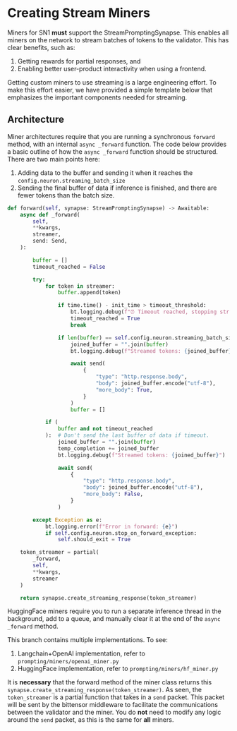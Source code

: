 # Creating Stream Miners

Miners for SN1 **must** support the StreamPromptingSynapse. This enables all miners on the network to stream batches of tokens to the validator. This has clear benefits, such as:

1. Getting rewards for partial responses, and
2. Enabling better user-product interactivity when using a frontend.

Getting custom miners to use streaming is a large engineering effort. To make this effort easier, we have provided a simple template below that emphasizes the important components needed for streaming.

## Architecture

Miner architectures require that you are running a synchronous `forward` method, with an internal `async _forward` function. The code below provides a basic outline of how the `async _forward` function should be structured. There are two main points here:

1. Adding data to the buffer and sending it when it reaches the `config.neuron.streaming_batch_size`
2. Sending the final buffer of data if inference is finished, and there are fewer tokens than the batch size.

```python
def forward(self, synapse: StreamPromptingSynapse) -> Awaitable:
    async def _forward(
        self,
        **kwargs,
        streamer,
        send: Send,
    ):

        buffer = []
        timeout_reached = False

        try:
            for token in streamer:
                buffer.append(token)

                if time.time() - init_time > timeout_threshold:
                    bt.logging.debug(f"⏰ Timeout reached, stopping streaming")
                    timeout_reached = True
                    break

                if len(buffer) == self.config.neuron.streaming_batch_size:
                    joined_buffer = "".join(buffer)
                    bt.logging.debug(f"Streamed tokens: {joined_buffer}")

                    await send(
                        {
                            "type": "http.response.body",
                            "body": joined_buffer.encode("utf-8"),
                            "more_body": True,
                        }
                    )
                    buffer = []

            if (
                buffer and not timeout_reached
            ):  # Don't send the last buffer of data if timeout.
                joined_buffer = "".join(buffer)
                temp_completion += joined_buffer
                bt.logging.debug(f"Streamed tokens: {joined_buffer}")

                await send(
                    {
                        "type": "http.response.body",
                        "body": joined_buffer.encode("utf-8"),
                        "more_body": False,
                    }
                )

        except Exception as e:
            bt.logging.error(f"Error in forward: {e}")
            if self.config.neuron.stop_on_forward_exception:
                self.should_exit = True

    token_streamer = partial(
        _forward,
        self,
        **kwargs,
        streamer
    )

    return synapse.create_streaming_response(token_streamer)
```

HuggingFace miners require you to run a separate inference thread in the background, add to a queue, and manually clear it at the end of the `async _forward` method.

This branch contains multiple implementations. To see:
1. Langchain+OpenAI implementation, refer to `prompting/miners/openai_miner.py`
2. HuggingFace implementation, refer to `prompting/miners/hf_miner.py`

It is **necessary** that the forward method of the miner class returns this `synapse.create_streaming_response(token_streamer)`. As seen, the `token_streamer` is a partial function that takes in a `send` packet. This packet will be sent by the bittensor middleware to facilitate the communications between the validator and the miner. You do **not** need to modify any logic around the `send` packet, as this is the same for **all** miners.
